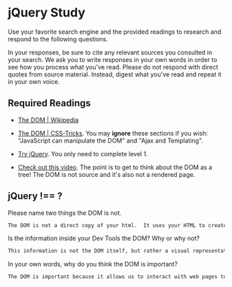 # jQuery Study

Use your favorite search engine and the provided readings to research and
respond to the following questions.

In your responses, be sure to cite any relevant sources you consulted in your
search. We ask you to write responses in your own words in order to see how you
process what you've read. Please do not respond with direct quotes from source
material. Instead, digest what you've read and repeat it in your own voice.

## Required Readings

-   [The DOM | Wikipedia](https://en.wikipedia.org/wiki/Document_Object_Model)

-   [The DOM | CSS-Tricks](https://css-tricks.com/dom/). You may **ignore**
    these sections if you wish: "JavaScript can manipulate the DOM" and "Ajax
    and Templating".

-   [Try jQuery](http://try.jquery.com/). You only need to complete level 1.

-   [Check out this video](https://www.youtube.com/watch?v=n1cKlKM3jYI). The
point is to get to think about the DOM as a tree! The DOM is not source and
it's also not a rendered page.

## jQuery !== ?

Please name two things the DOM is not.

```md
The DOM is not a direct copy of your html.  It uses your HTML to create the document, but it turns every HTML element into an object that can be manipulated.  The DOM also is not the content of 'view page source'.  We can access the DOM through the developer tools.
```

Is the information inside your Dev Tools the DOM? Why or why not?

```md
This information is not the DOM itself, but rather a visual representation of the DOM.  It allows us to highlight objects and see where their content is on the page.  It also allows us to communicate with the DOM to manipulate the page's HTML.
```

In your own words, why do you think the DOM is important?

```md
The DOM is important because it allows us to interact with web pages to add, remove, and change HTML content.  It is useful because these changes can be made without having to rewrite large sections of HTML and re-upload them to the server.
```
